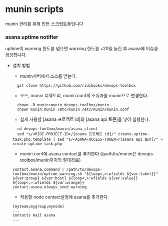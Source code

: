 # munin scripts
munin 관리를 위해 만든 스크립트들입니다


### asana uptime notifier 
uptime이 warning 한도를 넘으면 warning 한도를 +20일 늘린 후 asana에 이슈를 생성합니다.

- 설치 방법
    - munin서버에서 소스를 받는다.
    ```
      git clone https://github.com/ridibooks/devops-toolbox
    ```
    
    - 소스, munin 디렉토리, munin.conf의 소유자를 munin으로 변경한다.
    ```
      chown -R munin:munin devops-toolbox/munin
      chown munin:munin /etc/munin /etc/munin/munin.conf
    ```
    
    - 실제 사용할 [asana 프로젝트 id]와 [asana api 토큰]을 넣어 실행한다. 
    ```
      cd devops-toolbox/munin/asana_client
      sed "s/<RIDI-PROJECT-ID>/[asana 프로젝트 id]/" create-uptime-task.php.template | sed "s/<ASANA-ACCESS-TOKEN>/[asana api 토큰]/" > create-uptime-task.php
    ```
    
    - munin.conf에 asana contact를 추가한다 (/path/to/munin은 devops-toolbox/munin까지의 절대경로)
    ```
    contact.asana.command | /path/to/devops-toolbox/munin/uptime_warning.sh "${loop<,>:wfields ${var:label}}" ${var:group} ${var:host} ${loop<,>:wfields ${var:value}} ${loop<,>:wfields ${var:wrange}}
    contact.asana.always_send warning
    ```

    - 적용할 node contact설정에 asana를 추가한다.
    ```
    [myteam;mygroup;mynode]
    ...
    contacts mail asana
    ...
    ```
